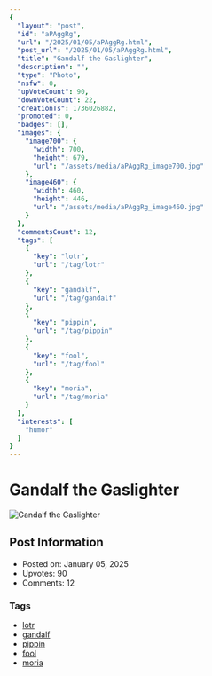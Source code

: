 ```yaml
---
{
  "layout": "post",
  "id": "aPAggRg",
  "url": "/2025/01/05/aPAggRg.html",
  "post_url": "/2025/01/05/aPAggRg.html",
  "title": "Gandalf the Gaslighter",
  "description": "",
  "type": "Photo",
  "nsfw": 0,
  "upVoteCount": 90,
  "downVoteCount": 22,
  "creationTs": 1736026882,
  "promoted": 0,
  "badges": [],
  "images": {
    "image700": {
      "width": 700,
      "height": 679,
      "url": "/assets/media/aPAggRg_image700.jpg"
    },
    "image460": {
      "width": 460,
      "height": 446,
      "url": "/assets/media/aPAggRg_image460.jpg"
    }
  },
  "commentsCount": 12,
  "tags": [
    {
      "key": "lotr",
      "url": "/tag/lotr"
    },
    {
      "key": "gandalf",
      "url": "/tag/gandalf"
    },
    {
      "key": "pippin",
      "url": "/tag/pippin"
    },
    {
      "key": "fool",
      "url": "/tag/fool"
    },
    {
      "key": "moria",
      "url": "/tag/moria"
    }
  ],
  "interests": [
    "humor"
  ]
}
---
```


# Gandalf the Gaslighter

![Gandalf the Gaslighter](/assets/media/aPAggRg_image700.jpg)

## Post Information

- Posted on: January 05, 2025
- Upvotes: 90
- Comments: 12

### Tags

- [lotr](/tag/lotr)
- [gandalf](/tag/gandalf)
- [pippin](/tag/pippin)
- [fool](/tag/fool)
- [moria](/tag/moria)

